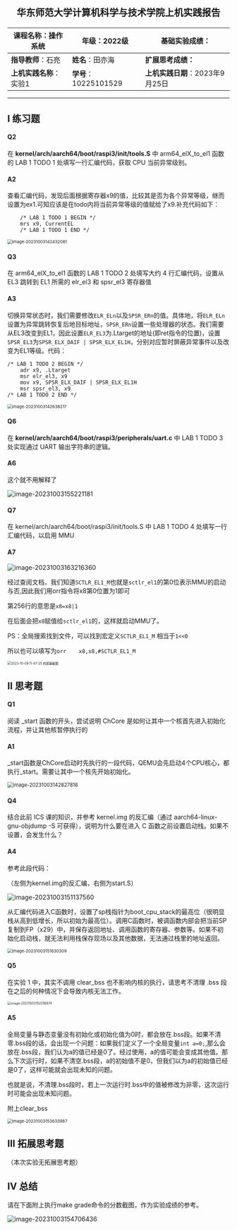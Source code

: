  ## <p align="center"> 华东师范大学计算机科学与技术学院上机实践报告</p>

| **课程名称**：操作系统  | **年级**：2022级      | **基础实验成绩**：              |
| ----------------------- | --------------------- | ------------------------------- |
| **指导教师**：石亮      | **姓名**：田亦海      | **扩展思考成绩：**              |
| **上机实践名称**：实验1 | **学号**：10225101529 | **上机实践日期**：2023年9月25日 |

***





## Ⅰ 练习题

#### Q2

在 **kernel/arch/aarch64/boot/raspi3/init/tools.S** 中 arm64_elX_to_el1 函数的 LAB 1 TODO 1 处填写一行汇编代码，获取 CPU 当前异常级别。

#### A2

查看汇编代码，发现后面根据寄存器x9的值，比较其是否为各个异常等级，继而设置为ex1.可知应该是在todo内将当前异常等级的值赋给了x9.补充代码如下：

```armasm
	/* LAB 1 TODO 1 BEGIN */
	mrs	x9, CurrentEL
	/* LAB 1 TODO 1 END */
```

<img src="oslab1.assets/image-20231003142432081.png" alt="image-20231003142432081" style="zoom:67%;" />



#### Q3

 在 arm64_elX_to_el1 函数的 LAB 1 TODO 2 处填写大约 4 行汇编代码，设置从 EL3 跳转到 EL1 所需的 elr_el3 和 spsr_el3 寄存器值

#### A3

切换异常状态时，我们需要修改`ELR_ELn`以及`SPSR_ERn`的值。具体地，将`ELR_ELn`设置为异常跳转恢复后地目标地址，`SPSR_ERn`设置一些处理器的状态。我们需要从EL3改变到EL1，因此设置`ELR_EL3`为.Ltarget的地址(即ret指令的位置)，设置`SPSR_EL3`为`SPSR_ELX_DAIF | SPSR_ELX_EL1H`，分别对应暂时屏蔽异常事件以及改变为EL1等级。代码：

```armasm
/* LAB 1 TODO 2 BEGIN */
	adr x9, .Ltarget
	msr elr_el3, x9
	mov x9, SPSR_ELX_DAIF | SPSR_ELX_EL1H
	msr spsr_el3, x9
/* LAB 1 TODO 2 END */
```

<img src="oslab1.assets/image-20231003142638217.png" alt="image-20231003142638217" style="zoom: 67%;" />



#### Q6

在 **kernel/arch/aarch64/boot/raspi3/peripherals/uart.c** 中 LAB 1 TODO 3 处实现通过 UART 输出字符串的逻辑。 

#### A6

这个就不用解释了

![image-20231003155221181](oslab1.assets/image-20231003155221181.png)



#### Q7

在 kernel/arch/aarch64/boot/raspi3/init/tools.S 中 LAB 1 TODO 4 处填写一行汇编代码，以启用 MMU

#### A7

![image-20231003163216360](oslab1.assets/image-20231003163216360.png)

经过查阅文档，我们知道`SCTLR_EL1_M`也就是`sctlr_el1`的第0位表示MMU的启动与否,因此我们用orr指令将x8第0位置为1即可

第256行的意思是`x8=x8|1`

在后面会把`x8`赋值给`sctlr_el1`的，这样就启动MMU了。



PS：全局搜索找到文件，可以找到宏定义`SCTLR_EL1_M` 相当于`1<<0`

所以也可以填写为`orr    x8,x8,#SCTLR_EL1_M`

<img src="oslab1.assets/2023-10-09 11-47-25 的屏幕截图.png" alt="2023-10-09 11-47-25 的屏幕截图" style="zoom:50%;" />







## Ⅱ 思考题

#### Q1

阅读 _start 函数的开头，尝试说明 ChCore 是如何让其中一个核首先进入初始化流程，并让其他核暂停执行的

#### A1

\_start函数是ChCore启动时先执行的一段代码，QEMU会先启动4个CPU核心，都执行\_start。需要让其中一个核先开始初始化。

<img src="oslab1.assets/image-20231003142827816.png" alt="image-20231003142827816" style="zoom: 80%;" />



#### Q4

结合此前 ICS 课的知识，并参考 kernel.img 的反汇编（通过 aarch64-linux-gnu-objdump -S 可获得），说明为什么要在进入 C 函数之前设置启动栈。如果不设置，会发生什么？ 

#### A4

参考此段代码：

（左侧为kernel.img的反汇编，右侧为start.S）

![image-20231003151137560](oslab1.assets/image-20231003151137560.png)

从汇编代码进入C函数时，设置了sp栈指针为boot_cpu_stack的最高位（很明显栈从高到低增长，所以初始为最高位）。调用C函数时，被调函数内部会把当前SP复制到FP（x29）中，并保存返回地址、调用函数的寄存器、参数等。如果不初始化启动栈，就无法利用栈保存现场以及其他数据，无法通过栈里的地址返回。

<img src="oslab1.assets/image-20231003151630309.png" alt="image-20231003151630309" style="zoom: 67%;" />



#### Q5

在实验 1 中，其实不调用 clear_bss 也不影响内核的执行，请思考不清理 .bss 段在之后的何种情况下会导致内核无法工作。

<img src="oslab1.assets/image-20231003152256874.png" alt="image-20231003152256874" style="zoom: 50%;" />

#### A5

全局变量与静态变量没有初始化或初始化值为0时，都会放在.bss段。如果不清零.bss段的话，会出现一个问题：如果我们定义了一个全局变量`int a=0;`,那么会放在.bss段，我们认为a的值已经是0了。经过使用，a的值可能会变成其他值。那么下次运行时，如果不清空.bss段，a的初始值不是0，但我们以为a的初始值已经是0了，这样可能就会出现未知的问题。

也就是说，不清理.bss段时，若上一次运行时.bss中的值被修改为非零，这次运行时可能会出现未知问题。

附上clear_bss

<img src="oslab1.assets/image-20231003153633987.png" alt="image-20231003153633987" style="zoom:67%;" />







## Ⅲ 拓展思考题

（本次实验无拓展思考题）





## Ⅳ 总结

请在下面附上执行make grade命令的分数截图，作为实验成绩的参考。

![image-20231003154706436](oslab1.assets/image-20231003154706436.png)

